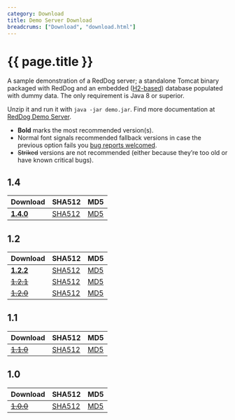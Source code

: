 ```yaml
---
category: Download
title: Demo Server Download
breadcrums: ["Download", "download.html"]
---
```


# {{ page.title }}

A sample demonstration of a RedDog server; a standalone Tomcat binary packaged with RedDog and an embedded ([H2-based](http://www.h2database.com/html/main.html)) database populated with dummy data. The only requirement is Java 8 or superior.

Unzip it and run it with `java -jar demo.jar`. Find more documentation at [RedDog Demo Server](demo-server.html).

- **Bold** marks the most recommended version(s).
- Normal font signals recommended fallback versions in case the previous option fails you [bug reports welcomed](https://github.com/NICMx/rdap-server/issues).
- ~~Striked~~ versions are not recommended (either because they’re too old or have known critical bugs).

## 1.4

|Download |SHA512    |MD5    |
|:--------|:---------|:------|
|[**1.4.0**](https://github.com/NICMx/releases/raw/master/RedDog/rdap-server-demo-1.4.0.zip)|[SHA512](https://github.com/NICMx/releases/raw/master/RedDog/rdap-server-demo-1.4.0.zip.sha)|[MD5](https://github.com/NICMx/releases/raw/master/RedDog/rdap-server-demo-1.4.0.zip.md5)|

## 1.2

|Download |SHA512    |MD5    |
|:--------|:---------|:------|
|[**1.2.2**](https://github.com/NICMx/releases/raw/master/RedDog/rdap-server-demo-1.2.2.zip)|[SHA512](https://github.com/NICMx/releases/raw/master/RedDog/rdap-server-demo-1.2.2.zip.sha)|[MD5](https://github.com/NICMx/releases/raw/master/RedDog/rdap-server-demo-1.2.2.zip.md5)|
|[~~1.2.1~~](https://github.com/NICMx/releases/raw/master/RedDog/rdap-server-demo-1.2.1.zip)|[SHA512](https://github.com/NICMx/releases/raw/master/RedDog/rdap-server-demo-1.2.1.zip.sha)|[MD5](https://github.com/NICMx/releases/raw/master/RedDog/rdap-server-demo-1.2.1.zip.md5)|
|[~~1.2.0~~](https://github.com/NICMx/releases/raw/master/RedDog/rdap-server-demo-1.2.0.zip)|[SHA512](https://github.com/NICMx/releases/raw/master/RedDog/rdap-server-demo-1.2.0.zip.sha)|[MD5](https://github.com/NICMx/releases/raw/master/RedDog/rdap-server-demo-1.2.0.zip.md5)|

## 1.1

|Download |SHA512    |MD5    |
|:--------|:---------|:------|
|[~~1.1.0~~](https://github.com/NICMx/releases/raw/master/RedDog/rdap-server-demo-1.1.0.zip)|[SHA512](https://github.com/NICMx/releases/raw/master/RedDog/rdap-server-demo-1.1.0.zip.sha)|[MD5](https://github.com/NICMx/releases/raw/master/RedDog/rdap-server-demo-1.1.0.zip.md5)|

## 1.0

|Download |SHA512    |MD5    |
|:--------|:---------|:------|
|[~~1.0.0~~](https://github.com/NICMx/releases/raw/master/RedDog/rdap-server-demo-1.0.zip)|[SHA512](https://github.com/NICMx/releases/raw/master/RedDog/rdap-server-demo-1.0.sha)|[MD5](https://github.com/NICMx/releases/raw/master/RedDog/rdap-server-demo-1.0.md5)|

